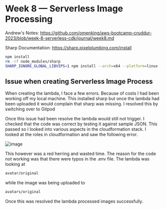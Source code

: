 # Week 8 — Serverless Image Processing

Andrew's Notes: <https://github.com/omenking/aws-bootcamp-cruddur-2023/blob/week-8-serverless-cdk/journal/week8.md>

Sharp Documentation: <https://sharp.pixelplumbing.com/install>

```sh
npm install
rm -rf node_modules/sharp
SHARP_IGNORE_GLOBAL_LIBVIPS=1 npm install --arch=x64 --platform=linux --libc=glibc sharp
```

## Issue when creating Serverless Image Process

When creating the lambda, I face a few errors. Because of costs I had been working off my local machine. This installed sharp but once the lambda had been uploaded it would complain that sharp was missing. I resolved this by switching over to Gitpod

Once this issue had been resolve the lambda would still not trigger. I checked that the code was correct by testing it against sample JSON. This passed so I looked into various aspects in the cloudformation stack. I looked at the roles in cloudformation and saw the following error.

![image](https://user-images.githubusercontent.com/5746804/232346131-f3a24fda-9819-48e7-92f2-e0760d7b9d19.png)

This however was a red herring and wasted time. The reason for the code not working was that there were typos in the .env file. The lambda was looking at 

```sh
avatar/original
```

while the image was being uploaded to 

```sh
avatars/original
```

Once this was resolved the lambda processed images successfully.
